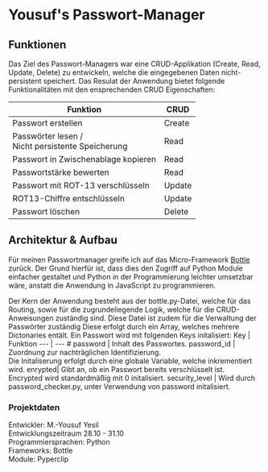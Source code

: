 # Yousuf's Passwort-Manager

## Funktionen

Das Ziel des Passwort-Managers war eine CRUD-Applikation (Create, Read, Update, Delete) zu entwickeln, welche die eingegebenen Daten nicht-persistent speichert.
Das Resulat der Anwendung bietet folgende Funktionalitäten mit den ensprechenden CRUD Eigenschaften:

Funktion | CRUD 
--- | --- 
Passwort erstellen | Create
Passwörter lesen   /<br> Nicht persistente Speicherung | Read
Passwort in Zwischenablage kopieren | Read
Passwortstärke bewerten | Read
Passwort mit ROT-13 verschlüsseln | Update
ROT13-Chiffre entschlüsseln | Update
Passwort löschen | Delete



## Architektur & Aufbau

Für meinen Passwortmanager greife ich auf das Micro-Framework [Bottle](https://github.com/bottlepy/bottle) zurück. Der Grund hierfür ist, dass dies den Zugriff auf Python Module einfacher gestaltet und Python in der Programmierung leichter umsetzbar wäre,
anstatt die Anwendung in JavaScript zu programmieren. 

Der Kern der Anwendung besteht aus der bottle.py-Datei, welche für das Routing, sowie für die zugrundeliegende Logik, welche für die CRUD-Anweisungen zuständig sind.
Diese Datei ist zudem für die Verwaltung der Passwörter zuständig
Diese erfolgt durch ein Array, welches mehrere Dictonaries entält. Ein Passwort wird mit folgenden Keys initalisiert:
Key | Funktion 
--- | --- #
password | Inhalt des Passwortes.
password_id | Zuordnung zur nachträglichen Identifizierung.<br> Die Initaliserung erfolgt durch eine globale Variable, welche inkrementiert wird.
enrypted| Gibt an, ob ein Passwort bereits verschlüsselt ist. <br> Encrypted wird standardmäßig mit 0 initalisiert.
security_level | Wird durch password_checker.py, unter Verwendung von password initalisiert.



### Projektdaten
Entwickler: M.-Yousuf Yesil <br>
Entwicklungszeitraum 28.10 - 31.10 <br>
Programmiersprachen: Python <br>
Frameworks: Bottle <br>
Module: Pyperclip


